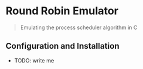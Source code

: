 # Round Robin Emulator 
> Emulating the process scheduler algorithm in C

## Configuration and Installation
- TODO: write me 
